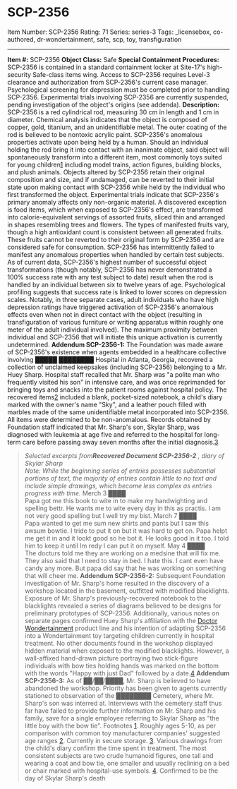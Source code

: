# SCP-2356
Item Number: SCP-2356
Rating: 71
Series: series-3
Tags: _licensebox, co-authored, dr-wondertainment, safe, scp, toy, transfiguration

---

**Item #:** SCP-2356
**Object Class:** Safe
**Special Containment Procedures:** SCP-2356 is contained in a standard containment locker at Site-17's high-security Safe-class items wing. Access to SCP-2356 requires Level-3 clearance and authorization from SCP-2356's current case manager.
Psychological screening for depression must be completed prior to handling SCP-2356. Experimental trials involving SCP-2356 are currently suspended, pending investigation of the object's origins (see addenda).
**Description:** SCP-2356 is a red cylindrical rod, measuring 30 cm in length and 1 cm in diameter. Chemical analysis indicates that the object is composed of copper, gold, titanium, and an unidentifiable metal. The outer coating of the rod is believed to be nontoxic acrylic paint.
SCP-2356's anomalous properties activate upon being held by a human. Should an individual holding the rod bring it into contact with an inanimate object, said object will spontaneously transform into a different item, most commonly toys suited for young children[1](javascript:;) including model trains, action figures, building blocks, and plush animals. Objects altered by SCP-2356 retain their original composition and size, and if undamaged, can be reverted to their initial state upon making contact with SCP-2356 while held by the individual who first transformed the object.
Experimental trials indicate that SCP-2356's primary anomaly affects only non-organic material. A discovered exception is food items, which when exposed to SCP-2356's effect, are transformed into calorie-equivalent servings of assorted fruits, sliced thin and arranged in shapes resembling trees and flowers. The types of manifested fruits vary, though a high antioxidant count is consistent between all generated fruits. These fruits cannot be reverted to their original form by SCP-2356 and are considered safe for consumption.
SCP-2356 has intermittently failed to manifest any anomalous properties when handled by certain test subjects. As of current data, SCP-2356's highest number of successful object transformations (though notably, SCP-2356 has never demonstrated a 100% success rate with any test subject to date) result when the rod is handled by an individual between six to twelve years of age.
Psychological profiling suggests that success rate is linked to lower scores on depression scales. Notably, in three separate cases, adult individuals who have high depression ratings have triggered activation of SCP-2356's anomalous effects even when not in direct contact with the object (resulting in transfiguration of various furniture or writing apparatus within roughly one meter of the adult individual involved). The maximum proximity between individual and SCP-2356 that will initiate this unique activation is currently undetermined.
**Addendum SCP-2356-1:** The Foundation was made aware of SCP-2356's existence when agents embedded in a healthcare collective involving █████ ████████ Hospital in Atlanta, Georgia, recovered a collection of unclaimed keepsakes (including SCP-2356) belonging to a Mr. Huey Sharp. Hospital staff recalled that Mr. Sharp was "a polite man who frequently visited his son" in intensive care, and was once reprimanded for bringing toys and snacks into the patient rooms against hospital policy.
The recovered items[2](javascript:;) included a blank, pocket-sized notebook, a child's diary marked with the owner's name "Sky", and a leather pouch filled with marbles made of the same unidentifiable metal incorporated into SCP-2356. All items were determined to be non-anomalous.
Records obtained by Foundation staff indicated that Mr. Sharp's son, Skylar Sharp, was diagnosed with leukemia at age five and referred to the hospital for long-term care before passing away seven months after the initial diagnosis.[3](javascript:;)
> _Selected excerpts from**Recovered Document SCP-2356-2** , diary of Skylar Sharp_  
>  _Note: While the beginning series of entries possesses substantial portions of text, the majority of entries contain little to no text and include simple drawings, which become less complex as entries progress with time._
> Merch 3 ████  
>  Papa got me this book to wite in to make my handwighting and spelling bettr. He wants me to wite every day in this as practis. I am not very good spelling but I well try my bist.
> March 7 ████  
>  Papa wanted to get me sum new shirts and pants but I saw this awsum bowtie. I tride to put it on but it was hard to get on. Papa helpt me get it in and it lookt good so he bot it. He looks good in it too. I told him to keep it until Im redy I can put it on myself.
> May 4 ████  
>  The docturs told me they are working on a medsine that will fix me. They also said that I need to stay in bed. I hate this. I cant even have candy any more. But papa did say that he was working on something that will cheer me.
**Addendum SCP-2356-2:** Subsequent Foundation investigation of Mr. Sharp's home resulted in the discovery of a workshop located in the basement, outfitted with modified blacklights. Exposure of Mr. Sharp's previously-recovered notebook to the blacklights revealed a series of diagrams believed to be designs for preliminary prototypes of SCP-2356. Additionally, various notes on separate pages confirmed Huey Sharp's affiliation with the [Doctor Wondertainment](/dr-wondertainment-hub) product line and his intention of adapting SCP-2356 into a Wondertainment toy targeting children currently in hospital treatment.
No other documents found in the workshop displayed hidden material when exposed to the modified blacklights. However, a wall-affixed hand-drawn picture portraying two stick-figure individuals with bow ties holding hands was marked on the bottom with the words "Happy with just Dad" followed by a date.[4](javascript:;)
**Addendum SCP-2356-3:** As of ██/██/████, Mr. Sharp is believed to have abandoned the workshop. Priority has been given to agents currently stationed to observation of the ████████ Cemetery, where Mr. Sharp's son was interred at. Interviews with the cemetery staff thus far have failed to provide further information on Mr. Sharp and his family, save for a single employee referring to Skylar Sharp as "the little boy with the bow tie".
Footnotes
[1](javascript:;). Roughly ages 5-10, as per comparison with common toy manufacturer companies' suggested age ranges
[2](javascript:;). Currently in secure storage.
[3](javascript:;). Various drawings from the child's diary confirm the time spent in treatment. The most consistent subjects are two crude humanoid figures, one tall and wearing a coat and bow tie, one smaller and usually reclining on a bed or chair marked with hospital-use symbols.
[4](javascript:;). Confirmed to be the day of Skylar Sharp's death